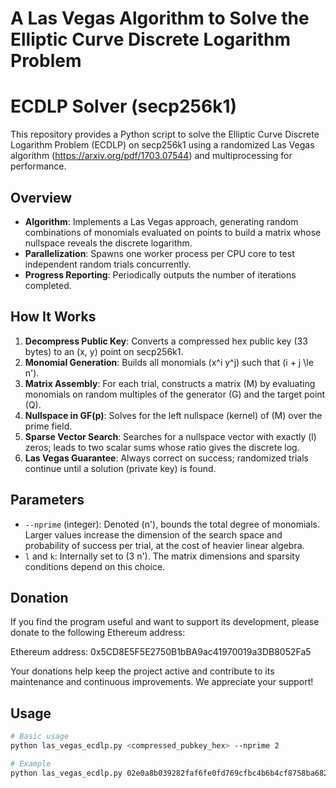 # A Las Vegas Algorithm to Solve the Elliptic Curve Discrete Logarithm Problem
# ECDLP Solver (secp256k1)

This repository provides a Python script to solve the Elliptic Curve Discrete Logarithm Problem (ECDLP) on secp256k1 using a randomized Las Vegas algorithm (https://arxiv.org/pdf/1703.07544) and multiprocessing for performance.

## Overview

- **Algorithm**: Implements a Las Vegas approach, generating random combinations of monomials evaluated on points to build a matrix whose nullspace reveals the discrete logarithm.
- **Parallelization**: Spawns one worker process per CPU core to test independent random trials concurrently.
- **Progress Reporting**: Periodically outputs the number of iterations completed.

## How It Works

1. **Decompress Public Key**: Converts a compressed hex public key (33 bytes) to an (x, y) point on secp256k1.
2. **Monomial Generation**: Builds all monomials \(x^i y^j\) such that \(i + j \le n'\).
3. **Matrix Assembly**: For each trial, constructs a matrix \(M\) by evaluating monomials on random multiples of the generator \(G\) and the target point \(Q\).
4. **Nullspace in GF(p)**: Solves for the left nullspace (kernel) of \(M\) over the prime field.
5. **Sparse Vector Search**: Searches for a nullspace vector with exactly \(l\) zeros; leads to two scalar sums whose ratio gives the discrete log.
6. **Las Vegas Guarantee**: Always correct on success; randomized trials continue until a solution (private key) is found.

## Parameters

- `--nprime` (integer): Denoted \(n'\), bounds the total degree of monomials. Larger values increase the dimension of the search space and probability of success per trial, at the cost of heavier linear algebra.
- `l` and `k`: Internally set to \(3 n'\). The matrix dimensions and sparsity conditions depend on this choice.

## Donation
If you find the program useful and want to support its development, please donate to the following Ethereum address:

Ethereum address: 0x5CD8E5F5E2750B1bBA9ac41970019a3DB8052Fa5

Your donations help keep the project active and contribute to its maintenance and continuous improvements. We appreciate your support!

## Usage

```bash
# Basic usage
python las_vegas_ecdlp.py <compressed_pubkey_hex> --nprime 2

# Example
python las_vegas_ecdlp.py 02e0a8b039282faf6fe0fd769cfbc4b6b4cf8758ba68220eac420e32b91ddfa673 --nprime 2

